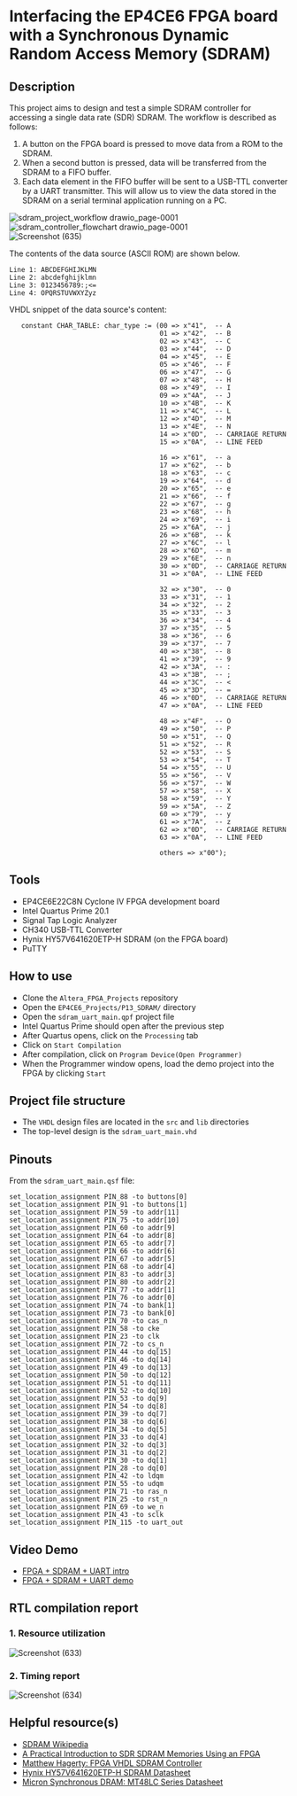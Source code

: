 # Interfacing the EP4CE6 FPGA board with a Synchronous Dynamic Random Access Memory (SDRAM)  
 
## Description    
This project aims to design and test a simple SDRAM controller for accessing a single data rate (SDR) SDRAM. The workflow is described as follows:
1. A button on the FPGA board is pressed to move data from a ROM to the SDRAM.  
2. When a second button is pressed, data will be transferred from the SDRAM to a FIFO buffer.  
3. Each data element in the FIFO buffer will be sent to a USB-TTL converter by a UART transmitter. This will allow us to view the data stored in the SDRAM on a serial terminal application running on a PC.  

![sdram_project_workflow drawio_page-0001](https://github.com/user-attachments/assets/122e7276-f202-42e0-8e87-cd13c988150d)   
![sdram_controller_flowchart drawio_page-0001](https://github.com/user-attachments/assets/e37ddb11-f410-4444-a604-42459584f0f3)   
![Screenshot (635)](https://github.com/user-attachments/assets/d2ff5056-06fe-4801-97c6-8372c032a13a)  

The contents of the data source (ASCII ROM) are shown below.
```
Line 1: ABCDEFGHIJKLMN  
Line 2: abcdefghijklmn  
Line 3: 0123456789:;<=  
Line 4: OPQRSTUVWXYZyz  
```
VHDL snippet of the data source's content:  
```
   constant CHAR_TABLE: char_type := (00 => x"41",  -- A
                                      01 => x"42",  -- B
                                      02 => x"43",  -- C
                                      03 => x"44",  -- D
                                      04 => x"45",  -- E
                                      05 => x"46",  -- F
                                      06 => x"47",  -- G
                                      07 => x"48",  -- H
                                      08 => x"49",  -- I
                                      09 => x"4A",  -- J
                                      10 => x"4B",  -- K
                                      11 => x"4C",  -- L
                                      12 => x"4D",  -- M
                                      13 => x"4E",  -- N
                                      14 => x"0D",  -- CARRIAGE RETURN
                                      15 => x"0A",  -- LINE FEED
                                       
                                      16 => x"61",  -- a
                                      17 => x"62",  -- b
                                      18 => x"63",  -- c
                                      19 => x"64",  -- d
                                      20 => x"65",  -- e
                                      21 => x"66",  -- f
                                      22 => x"67",  -- g
                                      23 => x"68",  -- h
                                      24 => x"69",  -- i
                                      25 => x"6A",  -- j
                                      26 => x"6B",  -- k
                                      27 => x"6C",  -- l
                                      28 => x"6D",  -- m
                                      29 => x"6E",  -- n
                                      30 => x"0D",  -- CARRIAGE RETURN
                                      31 => x"0A",  -- LINE FEED
                                       
                                      32 => x"30",  -- 0
                                      33 => x"31",  -- 1
                                      34 => x"32",  -- 2
                                      35 => x"33",  -- 3
                                      36 => x"34",  -- 4
                                      37 => x"35",  -- 5
                                      38 => x"36",  -- 6
                                      39 => x"37",  -- 7
                                      40 => x"38",  -- 8
                                      41 => x"39",  -- 9
                                      42 => x"3A",  -- :
                                      43 => x"3B",  -- ;
                                      44 => x"3C",  -- <
                                      45 => x"3D",  -- =
                                      46 => x"0D",  -- CARRIAGE RETURN 
                                      47 => x"0A",  -- LINE FEED
                                       
                                      48 => x"4F",  -- O
                                      49 => x"50",  -- P
                                      50 => x"51",  -- Q
                                      51 => x"52",  -- R
                                      52 => x"53",  -- S
                                      53 => x"54",  -- T
                                      54 => x"55",  -- U
                                      55 => x"56",  -- V
                                      56 => x"57",  -- W
                                      57 => x"58",  -- X
                                      58 => x"59",  -- Y
                                      59 => x"5A",  -- Z
                                      60 => x"79",  -- y
                                      61 => x"7A",  -- z
                                      62 => x"0D",  -- CARRIAGE RETURN
                                      63 => x"0A",  -- LINE FEED
                                      
                                      others => x"00");
```

## Tools  
- EP4CE6E22C8N Cyclone IV FPGA development board
- Intel Quartus Prime 20.1
- Signal Tap Logic Analyzer 
- CH340 USB-TTL Converter
- Hynix HY57V641620ETP-H SDRAM (on the FPGA board)
- PuTTY

## How to use  
- Clone the ``Altera_FPGA_Projects`` repository  
- Open the ``EP4CE6_Projects/P13_SDRAM/`` directory  
- Open the ``sdram_uart_main.qpf`` project file  
- Intel Quartus Prime should open after the previous step  
- After Quartus opens, click on the ``Processing`` tab  
- Click on ``Start Compilation``  
- After compilation, click on ``Program Device(Open Programmer)``  
- When the Programmer window opens, load the demo project into the FPGA by clicking ``Start`` 

## Project file structure  
- The ``VHDL`` design files are located in the ``src`` and ``lib`` directories  
- The top-level design is the ``sdram_uart_main.vhd``  

## Pinouts   
From the ``sdram_uart_main.qsf`` file:
```
set_location_assignment PIN_88 -to buttons[0]
set_location_assignment PIN_91 -to buttons[1]
set_location_assignment PIN_59 -to addr[11]
set_location_assignment PIN_75 -to addr[10]
set_location_assignment PIN_60 -to addr[9]
set_location_assignment PIN_64 -to addr[8]
set_location_assignment PIN_65 -to addr[7]
set_location_assignment PIN_66 -to addr[6]
set_location_assignment PIN_67 -to addr[5]
set_location_assignment PIN_68 -to addr[4]
set_location_assignment PIN_83 -to addr[3]
set_location_assignment PIN_80 -to addr[2]
set_location_assignment PIN_77 -to addr[1]
set_location_assignment PIN_76 -to addr[0]
set_location_assignment PIN_74 -to bank[1]
set_location_assignment PIN_73 -to bank[0]
set_location_assignment PIN_70 -to cas_n
set_location_assignment PIN_58 -to cke
set_location_assignment PIN_23 -to clk
set_location_assignment PIN_72 -to cs_n
set_location_assignment PIN_44 -to dq[15]
set_location_assignment PIN_46 -to dq[14]
set_location_assignment PIN_49 -to dq[13]
set_location_assignment PIN_50 -to dq[12]
set_location_assignment PIN_51 -to dq[11]
set_location_assignment PIN_52 -to dq[10]
set_location_assignment PIN_53 -to dq[9]
set_location_assignment PIN_54 -to dq[8]
set_location_assignment PIN_39 -to dq[7]
set_location_assignment PIN_38 -to dq[6]
set_location_assignment PIN_34 -to dq[5]
set_location_assignment PIN_33 -to dq[4]
set_location_assignment PIN_32 -to dq[3]
set_location_assignment PIN_31 -to dq[2]
set_location_assignment PIN_30 -to dq[1]
set_location_assignment PIN_28 -to dq[0]
set_location_assignment PIN_42 -to ldqm
set_location_assignment PIN_55 -to udqm
set_location_assignment PIN_71 -to ras_n
set_location_assignment PIN_25 -to rst_n
set_location_assignment PIN_69 -to we_n
set_location_assignment PIN_43 -to sclk
set_location_assignment PIN_115 -to uart_out
```

## Video Demo  
- [FPGA + SDRAM + UART intro](https://drive.google.com/file/d/1Q0aF_pKKTpE8kjtteRTlMMbw9UD-2cdN/view?usp=sharing)
- [FPGA + SDRAM + UART demo](https://drive.google.com/file/d/1UTwjL2Go0Yo00Y_TW7jsJJBXwxKjUPyz/view?usp=sharing)    

## RTL compilation report
### 1. Resource utilization    
![Screenshot (633)](https://github.com/user-attachments/assets/6152fa4e-2398-42bd-9f61-644ceef6163c)  

### 2. Timing report  
![Screenshot (634)](https://github.com/user-attachments/assets/811ff500-41d0-45fe-9b29-d8f1cc9fa9b2)  

## Helpful resource(s)  
- [SDRAM Wikipedia](https://en.wikipedia.org/wiki/Synchronous_dynamic_random-access_memory)
- [A Practical Introduction to SDR SDRAM Memories Using an FPGA](https://www.hackster.io/salvador-canas/a-practical-introduction-to-sdr-sdram-memories-using-an-fpga-8f5949)    
- [Matthew Hagerty: FPGA VHDL SDRAM Controller](https://dnotq.io/sdram/sdram.html)
- [Hynix HY57V641620ETP-H SDRAM Datasheet](https://drive.google.com/file/d/1KJ6eZQNpEoCSRrVL5XWgRT3wEJ9XMWKl/view?usp=sharing)
- [Micron Synchronous DRAM: MT48LC Series Datasheet](https://drive.google.com/file/d/1-jcAcKIaVkb3LXomLF-RawIMkeygFJGp/view?usp=sharing)     
